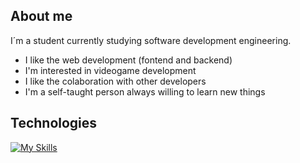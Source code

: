 ## About me


I´m a student currently studying software development engineering.

- I like the web development (fontend and backend)
- I'm interested in videogame development
- I like the colaboration with other developers
- I'm a self-taught person always willing to learn new things

## Technologies

[![My Skills](https://skillicons.dev/icons?i=js,html,css,nodejs,react,nextjs,express,php,mysql,mongo,bootstrap,tailwind,planetscale,java)](https://skillicons.dev)


